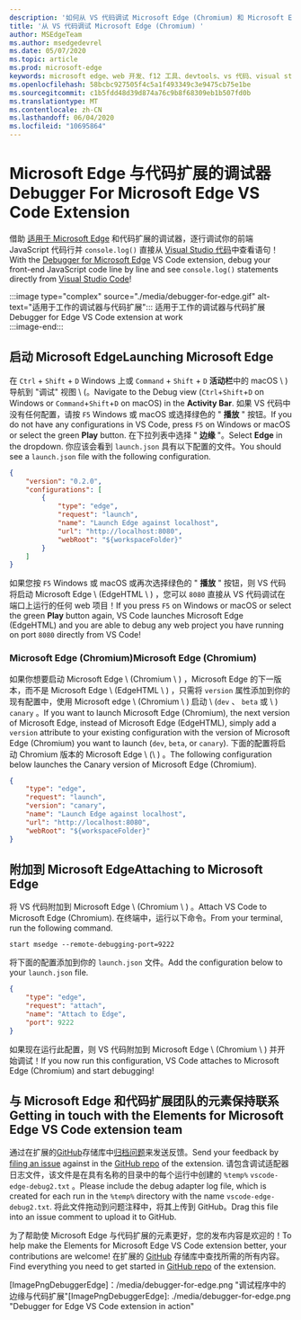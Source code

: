 ```yaml
---
description: '如何从 VS 代码调试 Microsoft Edge (Chromium) 和 Microsoft Edge (EdgeHTML) '
title: '从 VS 代码调试 Microsoft Edge (Chromium) '
author: MSEdgeTeam
ms.author: msedgedevrel
ms.date: 05/07/2020
ms.topic: article
ms.prod: microsoft-edge
keywords: microsoft edge、web 开发、f12 工具、devtools、vs 代码、visual studio 代码、调试器
ms.openlocfilehash: 58bcbc927505f4c5a1f493349c3e9475cb75e1be
ms.sourcegitcommit: c1b5fdd48d39d874a76c9b8f68309eb1b507fd0b
ms.translationtype: MT
ms.contentlocale: zh-CN
ms.lasthandoff: 06/04/2020
ms.locfileid: "10695864"
---
```

# <span data-ttu-id="f2b9b-104">Microsoft Edge 与代码扩展的调试器</span><span class="sxs-lookup"><span data-stu-id="f2b9b-104">Debugger For Microsoft Edge VS Code Extension</span></span>  

<span data-ttu-id="f2b9b-105">借助 [适用于 Microsoft Edge][VisualstudioMarketplaceDebuggerMicrosoftEdge] 和代码扩展的调试器，逐行调试你的前端 JavaScript 代码行并 `console.log()` 直接从 [Visual Studio 代码][VisualstudioCode]中查看语句！</span><span class="sxs-lookup"><span data-stu-id="f2b9b-105">With the [Debugger for Microsoft Edge][VisualstudioMarketplaceDebuggerMicrosoftEdge] VS Code extension, debug your front-end JavaScript code line by line and see `console.log()` statements directly from [Visual Studio Code][VisualstudioCode]!</span></span>  

:::image type="complex" source="./media/debugger-for-edge.gif" alt-text="适用于工作的调试器与代码扩展":::
   <span data-ttu-id="f2b9b-107">适用于工作的调试器与代码扩展</span><span class="sxs-lookup"><span data-stu-id="f2b9b-107">Debugger for Edge VS Code extension at work</span></span>  
:::image-end:::

<!--![Debugger for Edge VS Code extension at work][ImageGifDebuggerEdge]  -->  

## <span data-ttu-id="f2b9b-108">启动 Microsoft Edge</span><span class="sxs-lookup"><span data-stu-id="f2b9b-108">Launching Microsoft Edge</span></span>  

<span data-ttu-id="f2b9b-109">在 `Ctrl` + `Shift` + `D` Windows 上或 `Command` + `Shift` + `D` **活动栏**中的 macOS \ ) 导航到 "调试" 视图 \ (。</span><span class="sxs-lookup"><span data-stu-id="f2b9b-109">Navigate to the Debug view \(`Ctrl`+`Shift`+`D` on Windows or `Command`+`Shift`+`D` on macOS\) in the **Activity Bar**.</span></span>  <span data-ttu-id="f2b9b-110">如果 VS 代码中没有任何配置，请按 `F5` Windows 或 macOS 或选择绿色的 " **播放** " 按钮。</span><span class="sxs-lookup"><span data-stu-id="f2b9b-110">If you do not have any configurations in VS Code, press `F5` on Windows or macOS or select the green **Play** button.</span></span>  <span data-ttu-id="f2b9b-111">在下拉列表中选择 " **边缘** "。</span><span class="sxs-lookup"><span data-stu-id="f2b9b-111">Select **Edge** in the dropdown.</span></span>  <span data-ttu-id="f2b9b-112">你应该会看到 `launch.json` 具有以下配置的文件。</span><span class="sxs-lookup"><span data-stu-id="f2b9b-112">You should see a `launch.json` file with the following configuration.</span></span>  

```json
{
    "version": "0.2.0",
    "configurations": [
        {
            "type": "edge",
            "request": "launch",
            "name": "Launch Edge against localhost",
            "url": "http://localhost:8080",
            "webRoot": "${workspaceFolder}"
        }
    ]
}
```  

<span data-ttu-id="f2b9b-113">如果您按 `F5` Windows 或 macOS 或再次选择绿色的 " **播放** " 按钮，则 VS 代码将启动 Microsoft Edge \ (EdgeHTML \ ) ，您可以 `8080` 直接从 VS 代码调试在端口上运行的任何 web 项目！</span><span class="sxs-lookup"><span data-stu-id="f2b9b-113">If you press `F5` on Windows or macOS or select the green **Play** button again, VS Code launches Microsoft Edge \(EdgeHTML\) and you are able to debug any web project you have running on port `8080` directly from VS Code!</span></span>  

### <span data-ttu-id="f2b9b-114">Microsoft Edge (Chromium)</span><span class="sxs-lookup"><span data-stu-id="f2b9b-114">Microsoft Edge (Chromium)</span></span>  

<span data-ttu-id="f2b9b-115">如果你想要启动 Microsoft Edge \ (Chromium \ ) ，Microsoft Edge 的下一版本，而不是 Microsoft Edge \ (EdgeHTML \ ) ，只需将 `version` 属性添加到你的现有配置中，使用 Microsoft edge \ (Chromium \ ) 启动 \ (`dev` 、 `beta` 或 \ ) `canary` 。</span><span class="sxs-lookup"><span data-stu-id="f2b9b-115">If you want to launch Microsoft Edge \(Chromium\), the next version of Microsoft Edge, instead of Microsoft Edge \(EdgeHTML\), simply add a `version` attribute to your existing configuration with the version of Microsoft Edge \(Chromium\) you want to launch \(`dev`, `beta`, or `canary`\).</span></span> <span data-ttu-id="f2b9b-116">下面的配置将启动 Chromium 版本的 Microsoft Edge \ (\ ) 。</span><span class="sxs-lookup"><span data-stu-id="f2b9b-116">The following configuration below launches the Canary version of Microsoft Edge \(Chromium\).</span></span>  

```json
{
    "type": "edge",
    "request": "launch",
    "version": "canary",
    "name": "Launch Edge against localhost",
    "url": "http://localhost:8080",
    "webRoot": "${workspaceFolder}"
}
```  

## <span data-ttu-id="f2b9b-117">附加到 Microsoft Edge</span><span class="sxs-lookup"><span data-stu-id="f2b9b-117">Attaching to Microsoft Edge</span></span>  

<span data-ttu-id="f2b9b-118">将 VS 代码附加到 Microsoft Edge \ (Chromium \ ) 。</span><span class="sxs-lookup"><span data-stu-id="f2b9b-118">Attach VS Code to Microsoft Edge \(Chromium\).</span></span>  <span data-ttu-id="f2b9b-119">在终端中，运行以下命令。</span><span class="sxs-lookup"><span data-stu-id="f2b9b-119">From your terminal, run the following command.</span></span>  

```console
start msedge --remote-debugging-port=9222
```  

<span data-ttu-id="f2b9b-120">将下面的配置添加到你的 `launch.json` 文件。</span><span class="sxs-lookup"><span data-stu-id="f2b9b-120">Add the configuration below to your `launch.json` file.</span></span>   

```json
{
    "type": "edge",
    "request": "attach",
    "name": "Attach to Edge",
    "port": 9222
}
```  

<span data-ttu-id="f2b9b-121">如果现在运行此配置，则 VS 代码附加到 Microsoft Edge \ (Chromium \ ) 并开始调试！</span><span class="sxs-lookup"><span data-stu-id="f2b9b-121">If you now run this configuration, VS Code attaches to Microsoft Edge \(Chromium\) and start debugging!</span></span>  

## <span data-ttu-id="f2b9b-122">与 Microsoft Edge 和代码扩展团队的元素保持联系</span><span class="sxs-lookup"><span data-stu-id="f2b9b-122">Getting in touch with the Elements for Microsoft Edge VS Code extension team</span></span>    

<span data-ttu-id="f2b9b-123">通过在扩展的[GitHub][GithubMicrosoftVscodeEdgeDebug2]存储库中[归档问题][GithubMicrosoftVscodeEdgeDebug2NewIssue]来发送反馈。</span><span class="sxs-lookup"><span data-stu-id="f2b9b-123">Send your feedback by [filing an issue][GithubMicrosoftVscodeEdgeDebug2NewIssue] against in the [GitHub repo][GithubMicrosoftVscodeEdgeDebug2] of the extension.</span></span>  <span data-ttu-id="f2b9b-124">请包含调试适配器日志文件，该文件是在具有名称的目录中的每个运行中创建的 `%temp%` `vscode-edge-debug2.txt` 。</span><span class="sxs-lookup"><span data-stu-id="f2b9b-124">Please include the debug adapter log file, which is created for each run in the `%temp%` directory with the name `vscode-edge-debug2.txt`.</span></span>  <span data-ttu-id="f2b9b-125">将此文件拖动到问题注释中，将其上传到 GitHub。</span><span class="sxs-lookup"><span data-stu-id="f2b9b-125">Drag this file into an issue comment to upload it to GitHub.</span></span>  

<span data-ttu-id="f2b9b-126">为了帮助使 Microsoft Edge 与代码扩展的元素更好，您的发布内容是欢迎的！</span><span class="sxs-lookup"><span data-stu-id="f2b9b-126">To help make the Elements for Microsoft Edge VS Code extension better, your contributions are welcome!</span></span>  <span data-ttu-id="f2b9b-127">在扩展的 [GitHub][GithubMicrosoftVscodeEdgeDebug2] 存储库中查找所需的所有内容。</span><span class="sxs-lookup"><span data-stu-id="f2b9b-127">Find everything you need to get started in [GitHub repo][GithubMicrosoftVscodeEdgeDebug2] of the extension.</span></span>  


<!-- image links -->  

<!--[ImageGifDebuggerEdge]: ./media/debugger-for-edge.gif "Debugger for Edge VS Code extension in action"  -->  
<span data-ttu-id="f2b9b-128">[ImagePngDebuggerEdge]：/media/debugger-for-edge.png "调试程序中的边缘与代码扩展"</span><span class="sxs-lookup"><span data-stu-id="f2b9b-128">[ImagePngDebuggerEdge]: ./media/debugger-for-edge.png "Debugger for Edge VS Code extension in action"</span></span>  

<!--links -->  

[VisualstudioCode]: https://code.visualstudio.com "Visual Studio 代码"  
[VisualStudioCodeDocs]: https://code.visualstudio.com/Docs "文档 |Visual Studio 代码"   

[GithubMicrosoftVscodeEdgeDebug2]: https://github.com/Microsoft/vscode-edge-debug2 "microsoft/vscode-edge-debug2 |GitHub"  
[GithubMicrosoftVscodeEdgeDebug2NewIssue]: https://github.com/Microsoft/vscode-edge-debug2/issues/new "新问题-microsoft/vscode-debug2 |GitHub"  

[VisualstudioMarketplaceDebuggerMicrosoftEdge]: https://marketplace.visualstudio.com/items?itemName=msjsdiag.debugger-for-edge "Microsoft Edge 的调试器 |Visual Studio Marketplace"  
